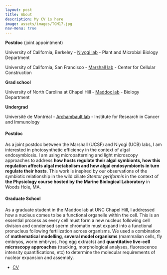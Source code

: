```yaml
---
layout: post
title: About
description: My CV is here
image: assets/images/TCM17.jpg
nav-menu: true
---
```


<p><b>Postdoc</b> (joint appointment)</p>
<p>University of California, Berkeley - <a href="https://niyogilab.berkeley.edu/">Niyogi lab</a> - Plant and Microbial Biology Department</p>
<p>University of California, San Francisco - <a href="https://cellgeometry.ucsf.edu/">Marshall lab</a> - Center for Cellular Construction</p>
<p><b>Grad school</b></p>
<p>University of North Carolina at Chapel Hill - <a href="http://labs.bio.unc.edu/Maddox/Site/Welcome.html">Maddox lab</a> - Biology Department</p>
<p><b>Undergrad</b></p>
<p>Université de Montréal - <a href="https://www.iric.ca/en/research/principal-investigators/vincent-archambault/
">Archambault lab</a> - Institute for Research in Cancer and Immunology</p>

<h4>Postdoc</h4>
<p>As a joint postdoc between the Marshall (UCSF) and Niyogi (UCB) labs, I am interested in photosynthetic efficiency in the context of algal endosymbiosis. I am using micropatterning and light microscopy approaches to address <b>how hosts regulate their algal symbionts, how this regulation affects algal metabolism and how algal endosymbionts in turn regulate their hosts</b>. This work is inspired by our observations of the symbiotic relationship in the wild ciliate <i>Stentor pyriformis</i> in the context of <b>the Physiology course hosted by the Marine Biological Laboratory</b> in Woods Hole, MA.</p>

<h4>Graduate School</h4>
<p>As a graduate student in the Maddox lab at UNC Chapel Hill, I addressed how a nucleus comes to be a functional organelle within the cell. This is an essential process as every cell must form a new nucleus following cell division and condensed sperm chromatin must expand into a functional pronucleus following fertilization across organisms. We used a combination of <b>mathematical modelling</b>, <b>several model organisms</b> (mammalian cells, fly embryos, worm embryos, frog egg extracts) and <b>quantitative live-cell microscopy approaches</b> (tracking, morphological analyses, fluorescence intensity quantifications, etc) to determine the molecular requirements of nuclear expansion and assembly.</p>

<ul class="actions">
	<li><a href="assets/CV2019.pdf" class="button big">CV</a></li>
</ul>
